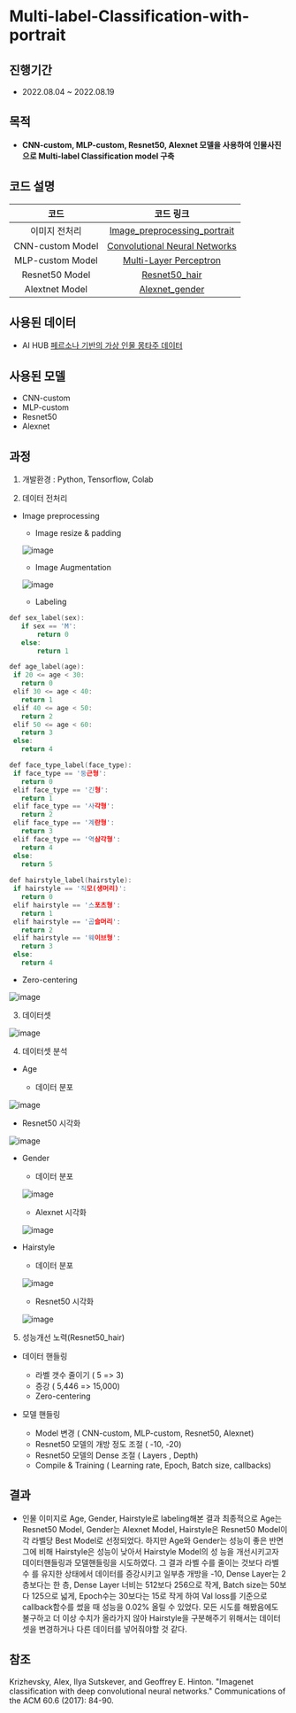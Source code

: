 # Multi-label-Classification-with-portrait
 
## 진행기간 
- 2022.08.04 ~ 2022.08.19

## 목적
- **CNN-custom, MLP-custom, Resnet50, Alexnet 모델을 사용하여 인물사진으로 Multi-label Classification model 구축**  


## 코드 설명
   
코드     | 코드 링크   | 
:-------:|:-----------:|
이미지 전처리|[Image_preprocessing_portrait](https://github.com/AliceecilA93/Multi-label-Classification-with-portrait/blob/main/Source%20code/Image_preprocessing_portrait.ipynb)|
CNN-custom Model | [Convolutional Neural Networks](https://github.com/AliceecilA93/Multi-label-Classification-with-portrait/blob/main/Source%20code/Convolutional%20Neural%20Networks.ipynb)|
MLP-custom Model| [Multi-Layer Perceptron](https://github.com/AliceecilA93/Multi-label-Classification-with-portrait/blob/main/Source%20code/Multi-Layer%20Perceptron.ipynb)| 
Resnet50 Model| [Resnet50_hair](https://github.com/AliceecilA93/Multi-label-Classification-with-portrait/blob/main/Source%20code/Resnet50_hair.ipynb) |
Alextnet Model| [Alexnet_gender](https://github.com/AliceecilA93/Multi-label-Classification-with-portrait/blob/main/Source%20code/Alexnet_gender.ipynb)|          


## 사용된 데이터  

- AI HUB [페르소나 기반의 가상 인물 몽타주 데이터](https://aihub.or.kr/aihubdata/data/view.do?currMenu=115&topMenu=100&aihubDataSe=realm&dataSetSn=618)


## 사용된 모델 

- CNN-custom
- MLP-custom
- Resnet50
- Alexnet


## 과정  

 1. 개발환경 : Python, Tensorflow, Colab
 
 2. 데이터 전처리
 
 * Image preprocessing
   
    - Image resize & padding
   
     ![image](https://user-images.githubusercontent.com/112064534/207093115-288d7ac3-84dc-4fea-94bf-2a0edebcfa62.png)

    - Image Augmentation 
   
   ![image](https://user-images.githubusercontent.com/112064534/207093296-7fbb5183-4b5a-4601-8887-b7593115a864.png)

    - Labeling
 ```c
def sex_label(sex):
    if sex == 'M':
        return 0
    else:
        return 1

def age_label(age):
  if 20 <= age < 30:
    return 0
  elif 30 <= age < 40:
    return 1
  elif 40 <= age < 50:
    return 2
  elif 50 <= age < 60:
    return 3
  else:
    return 4

def face_type_label(face_type):
  if face_type == '둥근형':
    return 0
  elif face_type == '긴형':
    return 1
  elif face_type == '사각형':
    return 2
  elif face_type == '계란형':
    return 3
  elif face_type == '역삼각형':
    return 4
  else:
    return 5
    
def hairstyle_label(hairstyle):
  if hairstyle == '직모(생머리)':
    return 0
  elif hairstyle == '스포츠형':
    return 1
  elif hairstyle == '곱슬머리':
    return 2
  elif hairstyle == '웨이브형':
    return 3
  else:
    return 4

```  
    
   - Zero-centering
   
   ![image](https://user-images.githubusercontent.com/112064534/207093226-72561924-cb73-4fea-894a-736d276f684b.png)

 
 3. 데이터셋
   
  ![image](https://user-images.githubusercontent.com/112064534/207093001-df342ff2-031a-4462-ba28-1f37b4870034.png)
    


 4. 데이터셋 분석
  
 * Age
  
   - 데이터 분포 
  
  ![image](https://user-images.githubusercontent.com/112064534/207094883-49e0f7bb-951c-40c4-8d8f-0dd4b7d43134.png)

   - Resnet50 시각화 
  
  ![image](https://user-images.githubusercontent.com/112064534/207095052-f755a9d5-180c-436c-a2a3-61cce2fff70f.png)

  
 * Gender
   
   - 데이터 분포 
   
   ![image](https://user-images.githubusercontent.com/112064534/207095259-c8b49596-d12a-445a-a725-22ff8f51e16d.png)

   - Alexnet 시각화 
   
   ![image](https://user-images.githubusercontent.com/112064534/207095364-e7ea5dd8-2036-4b62-bbd9-f192ffb7761d.png)

  
* Hairstyle
  
  - 데이터 분포 
 
  ![image](https://user-images.githubusercontent.com/112064534/207095467-555b551e-ac5c-4c4b-b3c4-175a65dd46d6.png)

  - Resnet50 시각화 
  
  ![image](https://user-images.githubusercontent.com/112064534/207095629-d0c71295-fc4f-4387-a480-59c033b6b59a.png)



 
 5. 성능개선 노력(Resnet50_hair) 
 
 * 데이터 핸들링 
 
   - 라벨 갯수 줄이기 ( 5 => 3) 
   - 증강 ( 5,446 => 15,000)
   - Zero-centering
  
 * 모델 핸들링 
 
   - Model 변경 ( CNN-custom, MLP-custom, Resnet50, Alexnet) 
   - Resnet50 모델의 개방 정도 조절 ( -10, -20) 
   - Resnet50 모델의 Dense 조절  ( Layers , Depth) 
   - Compile & Training ( Learning rate, Epoch, Batch size, callbacks) 
 

## 결과
- 인물 이미지로 Age, Gender, Hairstyle로 labeling해본 결과 최종적으로 Age는 Resnet50 Model, 
  Gender는 Alexnet Model, Hairstyle은 Resnet50 Model이 각 라벨당 Best Model로 선정되었다. 
  하지만 Age와 Gender는 성능이 좋은 반면 그에 비해 Hairstyle은 성능이 낮아서 Hairstyle Model의 성   능을 개선시키고자 데이터핸들링과 모델핸들링을 시도하였다. 그 결과 라벨 수를 줄이는 것보다 라벨 수   를 유지한 상태에서 데이터를 증강시키고 일부층 개방을 -10, Dense Layer는 2층보다는 한 층, Dense Layer 너비는 512보다 256으로 작게, Batch size는 50보다 125으로 넓게, Epoch수는 30보다는 15로 작게  하여 Val loss를 기준으로 callback함수를 썼을 때 성능을 0.02% 올릴 수 있었다. 모든 시도를 해봤음에도 불구하고 더 이상 수치가 올라가지 않아 Hairstyle을 구분해주기 위해서는 데이터셋을 변경하거나 다른 데이터를 넣어줘야할 것 같다. 
  


## 참조

Krizhevsky, Alex, Ilya Sutskever, and Geoffrey E. Hinton. "Imagenet classification with deep convolutional neural networks." Communications of the ACM 60.6 (2017): 84-90.
